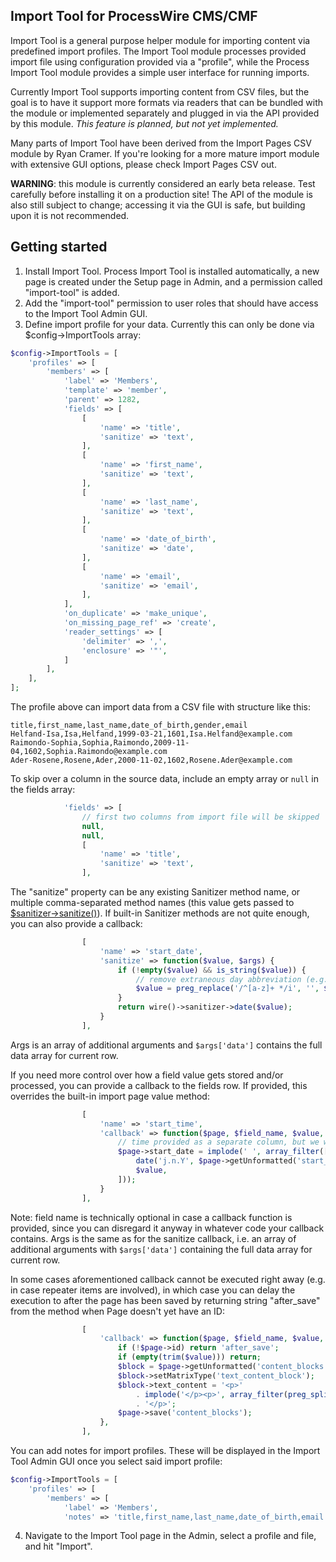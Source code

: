 Import Tool for ProcessWire CMS/CMF
-----------------------------------

Import Tool is a general purpose helper module for importing content via predefined import profiles. The Import Tool module processes provided import file using configuration provided via a "profile", while the Process Import Tool module provides a simple user interface for running imports.

Currently Import Tool supports importing content from CSV files, but the goal is to have it support more formats via readers that can be bundled with the module or implemented separately and plugged in via the API provided by this module. *This feature is planned, but not yet implemented.*

Many parts of Import Tool have been derived from the Import Pages CSV module by Ryan Cramer. If you're looking for a more mature import module with extensive GUI options, please check Import Pages CSV out.

**WARNING**: this module is currently considered an early beta release. Test carefully before installing it on a production site! The API of the module is also still subject to change; accessing it via the GUI is safe, but building upon it is not recommended.

## Getting started

1) Install Import Tool. Process Import Tool is installed automatically, a new page is created under the Setup page in Admin, and a permission called "import-tool" is added.
2) Add the "import-tool" permission to user roles that should have access to the Import Tool Admin GUI.
3) Define import profile for your data. Currently this can only be done via $config->ImportTools array:

```php
$config->ImportTools = [
	'profiles' => [
		'members' => [
			'label' => 'Members',
			'template' => 'member',
			'parent' => 1282,
			'fields' => [
				[
					'name' => 'title',
					'sanitize' => 'text',
				],
				[
					'name' => 'first_name',
					'sanitize' => 'text',
				],
				[
					'name' => 'last_name',
					'sanitize' => 'text',
				],
				[
					'name' => 'date_of_birth',
					'sanitize' => 'date',
				],
				[
					'name' => 'email',
					'sanitize' => 'email',
				],
			],
			'on_duplicate' => 'make_unique',
			'on_missing_page_ref' => 'create',
			'reader_settings' => [
				'delimiter' => ',',
				'enclosure' => '"',
			]
		],
	],
];
```

The profile above can import data from a CSV file with structure like this:

```
title,first_name,last_name,date_of_birth,gender,email
Helfand-Isa,Isa,Helfand,1999-03-21,1601,Isa.Helfand@example.com
Raimondo-Sophia,Sophia,Raimondo,2009-11-04,1602,Sophia.Raimondo@example.com
Ader-Rosene,Rosene,Ader,2000-11-02,1602,Rosene.Ader@example.com
```

To skip over a column in the source data, include an empty array or `null` in the fields array:

```php
			'fields' => [
				// first two columns from import file will be skipped
				null,
				null,
				[
					'name' => 'title',
					'sanitize' => 'text',
				],
```

The "sanitize" property can be any existing Sanitizer method name, or multiple comma-separated method names (this value gets passed to [$sanitizer->sanitize()](https://processwire.com/api/ref/sanitizer/sanitize/)). If built-in Sanitizer methods are not quite enough, you can also provide a callback:

```php
				[
					'name' => 'start_date',
					'sanitize' => function($value, $args) {
						if (!empty($value) && is_string($value)) {
							// remove extraneous day abbreviation (e.g. "mon 1.1.2023") from date
							$value = preg_replace('/^[a-z]+ */i', '', $value);
						}
						return wire()->sanitizer->date($value);
					}
				],
```

Args is an array of additional arguments and `$args['data']` contains the full data array for current row.

If you need more control over how a field value gets stored and/or processed, you can provide a callback to the fields row. If provided, this overrides the built-in import page value method:

```php
				[
					'name' => 'start_time',
					'callback' => function($page, $field_name, $value, $args) {
						// time provided as a separate column, but we want to combine it with date
						$page->start_date = implode(' ', array_filter([
							date('j.n.Y', $page->getUnformatted('start_date')),
							$value,
						]));
					}
				],
```

Note: field name is technically optional in case a callback function is provided, since you can disregard it anyway in whatever code your callback contains. Args is the same as for the sanitize callback, i.e. an array of additional arguments with `$args['data']` containing the full data array for current row.

In some cases aforementioned callback cannot be executed right away (e.g. in case repeater items are involved), in which case you can delay the execution to after the page has been saved by returning string "after_save" from the method when Page doesn't yet have an ID:

```php
				[
					'callback' => function($page, $field_name, $value, $args) {
						if (!$page->id) return 'after_save';
						if (empty(trim($value))) return;
						$block = $page->getUnformatted('content_blocks')->getNew();
						$block->setMatrixType('text_content_block');
						$block->text_content = '<p>'
							. implode('</p><p>', array_filter(preg_split("/\r\n|\r|\n/", $value)))
							. '</p>';
						$page->save('content_blocks');
					},
				],
```

You can add notes for import profiles. These will be displayed in the Import Tool Admin GUI once you select said import profile:

```php
$config->ImportTools = [
	'profiles' => [
		'members' => [
			'label' => 'Members',
			'notes' => 'title,first_name,last_name,date_of_birth,email',
```

4) Navigate to the Import Tool page in the Admin, select a profile and file, and hit "Import".
